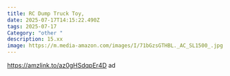 ```yaml
---
title: RC Dump Truck Toy,
date: 2025-07-17T14:15:22.490Z
tags: 2025-07-17
Category: "other "
description: 15.xx
image: https://m.media-amazon.com/images/I/71bGzsGTHBL._AC_SL1500_.jpg
---
```

https://amzlink.to/az0gHSdqpEr4D ad
